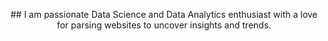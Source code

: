 <p align="center"> 
## I am passionate Data Science and Data Analytics enthusiast with a love for parsing websites to uncover insights and trends. 
<p align="center">
